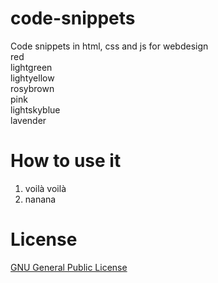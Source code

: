 # code-snippets
Code snippets in html, css and js for webdesign  
red  
lightgreen  
lightyellow  
rosybrown  
pink  
lightskyblue  
lavender  

# How to use it

1. voilà voilà
2. nanana

# License

[GNU General Public License](https://gnu.org/licenses/gpl.html)
